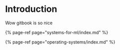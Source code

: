 # Introduction

Wow gitbook is so nice





{% page-ref page="systems-for-ml/index.md" %}

{% page-ref page="operating-systems/index.md" %}



